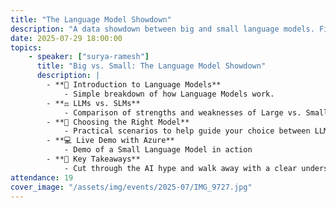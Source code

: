 ```yaml
---
title: "The Language Model Showdown"
description: "A data showdown between big and small language models. Find out which one comes out on top!"
date: 2025-07-29 18:00:00
topics:
    - speaker: ["surya-ramesh"]
      title: "Big vs. Small: The Language Model Showdown"
      description: |
        - **📘 Introduction to Language Models**
            - Simple breakdown of how Language Models work.
        - **⚖️ LLMs vs. SLMs**
            - Comparison of strengths and weaknesses of Large vs. Small Language Models.
        - **🧭 Choosing the Right Model**
            - Practical scenarios to help guide your choice between LLMs and SLMs.
        - **💻 Live Demo with Azure**
            - Demo of a Small Language Model in action
        - **🎯 Key Takeaways**
            - Cut through the AI hype and walk away with a clear understanding of how language models work
attendance: 19
cover_image: "/assets/img/events/2025-07/IMG_9727.jpg"
---
```

